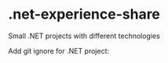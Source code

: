 # .net-experience-share
Small .NET projects with different technologies

Add git ignore for .NET project:
``` dotnet new gitignore
